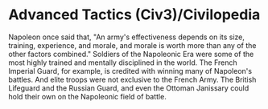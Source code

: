 # Advanced Tactics (Civ3)/Civilopedia

Napoleon once said that, "An army's effectiveness depends on its size, training, experience, and
morale, and morale is worth more than any of the other factors combined." Soldiers of the Napoleonic
Era were some of the most highly trained and mentally disciplined in the world. The French
Imperial Guard, for example, is credited with winning many of Napoleon's
battles. And elite troops were not exclusive to the French Army. The British
Lifeguard and the Russian Guard, and even the Ottoman
Janissary could hold their own on the Napoleonic field of battle.